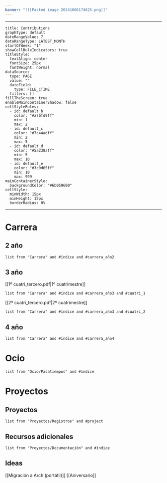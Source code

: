 ```yaml
---
banner: "![[Pasted image 20241006174625.png]]"
---
```



---

```contributionGraph
title: Contributions
graphType: default
dateRangeValue: 7
dateRangeType: LATEST_MONTH
startOfWeek: "1"
showCellRuleIndicators: true
titleStyle:
  textAlign: center
  fontSize: 25px
  fontWeight: normal
dataSource:
  type: PAGE
  value: ""
  dateField:
    type: FILE_CTIME
  filters: []
fillTheScreen: true
enableMainContainerShadow: false
cellStyleRules:
  - id: default_b
    color: "#a76fd9ff"
    min: 1
    max: 2
  - id: default_c
    color: "#7c44adff"
    min: 2
    max: 5
  - id: default_d
    color: "#5a238aff"
    min: 5
    max: 10
  - id: default_e
    color: "#3c0d65ff"
    min: 10
    max: 999
mainContainerStyle:
  backgroundColor: "#6b059600"
cellStyle:
  minWidth: 15px
  minHeight: 15px
  borderRadius: 0%

```
---
# Carrera

## 2 año
``` dataview
list from "Carrera" and #índice and #carrera_año2 
```
## 3 año
[[1º cuatri_tercero.pdf|1º cuatrimestre]]
``` dataview
list from "Carrera" and #índice and #carrera_año3 and #cuatri_1 
```

[[2º cuatri_tercero.pdf|2º cuatrimestre]]
``` dataview
list from "Carrera" and #índice and #carrera_año3 and #cuatri_2 
```
## 4 año
``` dataview
list from "Carrera" and #índice and #carrera_año4 
```

# Ocio

``` dataview
list from "Ocio/Pasatiempos" and #índice
```

# Proyectos
## Proyectos
``` dataview
list from "Proyectos/Registros" and #project
```
## Recursos adicionales
```dataview
list from "Proyectos/Documentación" and #índice 
```

## Ideas
[[Migración a Arch (portátil)]]
[[Aniversario]]


